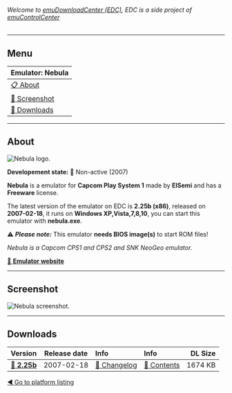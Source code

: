 ###### Welcome to [emuDownloadCenter (EDC)](https://github.com/PhoenixInteractiveNL/emuDownloadCenter/wiki/), EDC is a side project of [emuControlCenter](https://github.com/PhoenixInteractiveNL/emuControlCenter/wiki/)
***
## Menu
| **Emulator: Nebula** |
|:---------|
| [:clipboard: About](#about) |
| [:sunrise: Screenshot](#screenshot) |
| [:floppy_disk: Downloads](#downloads) |
***
## About
![](https://github.com/PhoenixInteractiveNL/emuDownloadCenter/wiki/images_emulator/nebula_logo_200.jpg "Nebula logo.")

**Developement state:** :red_circle: Non-active (2007)

**Nebula** is a emulator for **Capcom Play System 1** made by **ElSemi** and has a **Freeware** license.

The latest version of the emulator on EDC is **2.25b (x86)**, released on **2007-02-18**, it runs on **Windows XP,Vista,7,8,10**, you can start this emulator with **nebula.exe**.

:warning: _**Please note:**_ This emulator **needs BIOS image(s)** to start ROM files!

_Nebula is a Capcom CPS1 and CPS2 and SNK NeoGeo emulator._

[:link: **Emulator website**](http://nebula.emulatronia.com)
***
## Screenshot
![](https://raw.githubusercontent.com/PhoenixInteractiveNL/emuDownloadCenter/master/hooks/nebula/emulator_screenshot_01.jpg "Nebula screenshot.")
***
## Downloads
| Version  | Release date  | Info       | Info       | DL Size    |
|:---------|:-------------:|:-----------|:-----------|-----------:|
| [:floppy_disk: **2.25b**](https://github.com/PhoenixInteractiveNL/edc-repo0003/raw/master/nebula/2.25b.7z) | 2007-02-18 | [:page_facing_up: Changelog](https://github.com/PhoenixInteractiveNL/edc-repo0003/blob/master/nebula/2.25b_changelog.txt) | [:mag_right: Contents](https://github.com/PhoenixInteractiveNL/edc-repo0003/blob/master/nebula/2.25b_contents.txt) | 1674 KB |

[:arrow_backward: Go to platform listing](https://github.com/PhoenixInteractiveNL/emuDownloadCenter/wiki/EDC-Platform-List)
